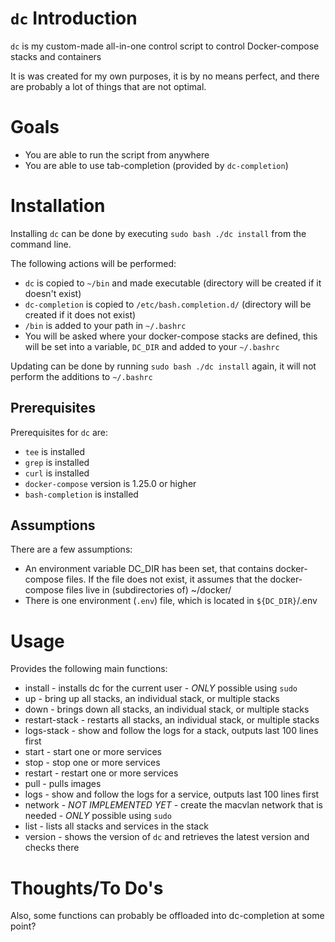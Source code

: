 # `dc` Introduction
`dc` is my custom-made all-in-one control script to control Docker-compose stacks and containers

It is was created for my own purposes, it is by no means perfect, and there are probably a lot of things that are not optimal.

# Goals
- You are able to run the script from anywhere
- You are able to use tab-completion (provided by `dc-completion`)

# Installation
Installing `dc` can be done by executing `sudo bash ./dc install` from the command line.

The following actions will be performed:
- `dc` is copied to `~/bin` and made executable (directory will be created if it doesn't exist)
- `dc-completion` is copied to `/etc/bash.completion.d/` (directory will be created if it does not exist)
- `/bin` is added to your path in `~/.bashrc`
- You will be asked where your docker-compose stacks are defined, this will be set into a variable, `DC_DIR` and added to your `~/.bashrc`

Updating can be done by running `sudo bash ./dc install` again, it will not perform the additions to `~/.bashrc`

## Prerequisites
Prerequisites for `dc` are:
 - `tee` is installed
 - `grep` is installed
 - `curl` is installed
 - `docker-compose` version is 1.25.0 or higher
 - `bash-completion` is installed

## Assumptions
There are a few assumptions:
- An environment variable DC_DIR has been set, that contains docker-compose files. If the file does not exist, it assumes that the docker-compose files live in (subdirectories of) ~/docker/
- There is one environment (`.env`) file, which is located in `${DC_DIR}`/.env

# Usage
Provides the following main functions:
- install       - installs dc for the current user - *ONLY* possible using `sudo`
- up            - bring up all stacks, an individual stack, or multiple stacks
- down          - brings down all stacks, an individual stack, or multiple stacks
- restart-stack - restarts all stacks, an individual stack, or multiple stacks
- logs-stack    - show and follow the logs for a stack, outputs last 100 lines first
- start         - start one or more services
- stop          - stop one or more services
- restart       - restart one or more services
- pull          - pulls images
- logs          - show and follow the logs for a service, outputs last 100 lines first
- network       - _NOT IMPLEMENTED YET_ - create the macvlan network that is needed - *ONLY* possible using `sudo`
- list          - lists all stacks and services in the stack
- version       - shows the version of `dc` and retrieves the latest version and checks there

# Thoughts/To Do's
Also, some functions can probably be offloaded into dc-completion at some point?